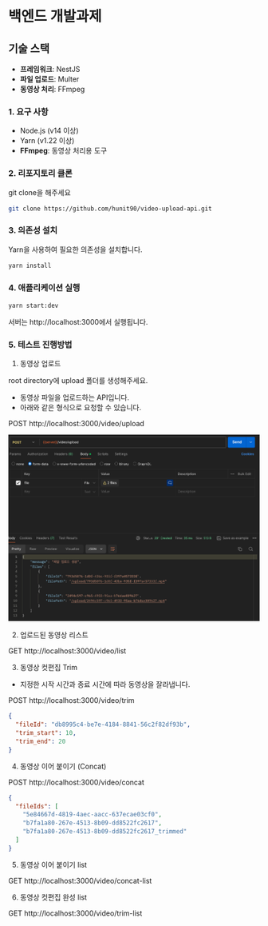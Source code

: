 # 백엔드 개발과제

## 기술 스택

- **프레임워크**: NestJS
- **파일 업로드**: Multer
- **동영상 처리**: FFmpeg

### 1. 요구 사항

- Node.js (v14 이상)
- Yarn (v1.22 이상)
- **FFmpeg**: 동영상 처리용 도구

### 2. 리포지토리 클론
git clone을 해주세요
```bash
git clone https://github.com/hunit90/video-upload-api.git
```

### 3. 의존성 설치
Yarn을 사용하여 필요한 의존성을 설치합니다.
```bash
yarn install
```

### 4. 애플리케이션 실행
```bash
yarn start:dev
```
서버는 http://localhost:3000에서 실행됩니다.

### 5. 테스트 진행방법
1. 동영상 업로드

root directory에 upload 폴더를 생성해주세요.

- 동영상 파일을 업로드하는 API입니다.
- 아래와 같은 형식으로 요청할 수 있습니다.

POST http://localhost:3000/video/upload 

![img.png](images/img.png)

2. 업로드된 동영상 리스트

GET http://localhost:3000/video/list

3. 동영상 컷편집 Trim

- 지정한 시작 시간과 종료 시간에 따라 동영상을 잘라냅니다.

POST http://localhost:3000/video/trim  

```json
{
  "fileId": "db8995c4-be7e-4184-8841-56c2f82df93b",
  "trim_start": 10,
  "trim_end": 20
}
```

4. 동영상 이어 붙이기 (Concat)

POST http://localhost:3000/video/concat

```json
{
  "fileIds": [
    "5e84667d-4819-4aec-aacc-637ecae03cf0",
    "b7fa1a80-267e-4513-8b09-dd8522fc2617",
    "b7fa1a80-267e-4513-8b09-dd8522fc2617_trimmed"
  ]
}
```

5. 동영상 이어 붙이기 list

GET http://localhost:3000/video/concat-list

6. 동영상 컷편집 완성 list

GET http://localhost:3000/video/trim-list